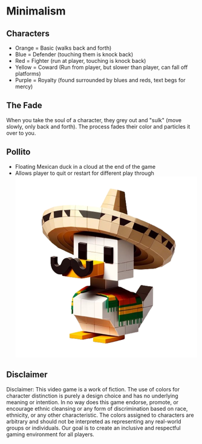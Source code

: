 # Minimalism
## Characters
- Orange = Basic (walks back and forth)
- Blue = Defender (touching them is knock back)
- Red = Fighter (run at player, touching is knock back)
- Yellow = Coward (Run from player, but slower than player, can fall off platforms)
- Purple = Royalty (found surrounded by blues and reds, text begs for mercy)

## The Fade
When you take the soul of a character, they grey out and "sulk" (move slowly, only back and forth). The process fades their color and particles it over to you.

## Pollito
- Floating Mexican duck in a cloud at the end of the game
- Allows player to quit or restart for different play through
![POLLITO PICTURED](/Assets/Images/pollito.png)

## Disclaimer

Disclaimer: This video game is a work of fiction. The use of colors for character distinction is purely a design choice and has no underlying meaning or intention. In no way does this game endorse, promote, or encourage ethnic cleansing or any form of discrimination based on race, ethnicity, or any other characteristic. The colors assigned to characters are arbitrary and should not be interpreted as representing any real-world groups or individuals. Our goal is to create an inclusive and respectful gaming environment for all players.